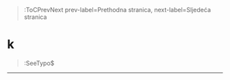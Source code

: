 > :ToCPrevNext prev-label=Prethodna stranica, next-label=Sljedeća stranica



# k

> :SeeTypo$

****
